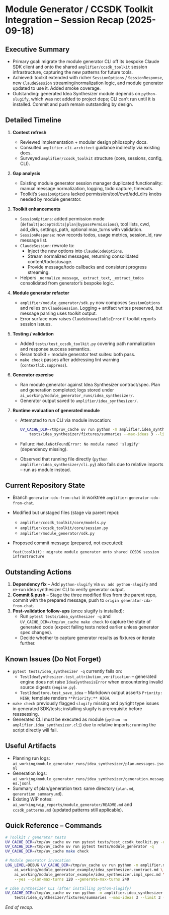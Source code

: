 # Module Generator / CCSDK Toolkit Integration – Session Recap (2025-09-18)

## Executive Summary

- Primary goal: migrate the module generator CLI off its bespoke Claude SDK client
  and onto the shared `amplifier/ccsdk_toolkit` session infrastructure, capturing the
  new patterns for future tools.
- Achieved: toolkit extended with richer `SessionOptions` / `SessionResponse`, new
  `ClaudeSession` streaming/normalization logic, and module generator updated to use
  it. Added smoke coverage.
- Outstanding: generated Idea Synthesizer module depends on `python-slugify`, which
  was not added to project deps; CLI can’t run until it is installed. Commit and push
  remain outstanding by design.

## Detailed Timeline

1. **Context refresh**
   - Reviewed implementation + modular design philosophy docs.
   - Consulted `amplifier-cli-architect` guidance indirectly via existing docs.
   - Surveyed `amplifier/ccsdk_toolkit` structure (core, sessions, config, CLI).

2. **Gap analysis**
   - Existing module generator session manager duplicated functionality: manual
     message normalization, logging, todo capture, timeouts.
   - Toolkit’s `SessionOptions` lacked permission/tool/cwd/add_dirs knobs needed by
     module generator.

3. **Toolkit enhancements**
   - `SessionOptions`: added permission mode (`default|acceptEdits|plan|bypassPermissions`),
     tool lists, cwd, add_dirs, settings_path, optional max_turns with validation.
   - `SessionResponse`: now records todos, usage metrics, session_id, raw message list.
   - `ClaudeSession`: rewrote to:
     - Inject the new options into `ClaudeCodeOptions`.
     - Stream normalized messages, returning consolidated content/todos/usage.
     - Provide message/todo callbacks and consistent progress streaming.
   - Helpers `_normalize_message`, `_extract_text`, `_extract_todos` consolidated from
     generator’s bespoke logic.

4. **Module generator refactor**
   - `amplifier/module_generator/sdk.py` now composes `SessionOptions` and relies on
     `ClaudeSession`. Logging + artifact writes preserved, but message parsing uses
     toolkit output.
   - Error surface now raises `ClaudeUnavailableError` if toolkit reports session issues.

5. **Testing / validation**
   - Added `tests/test_ccsdk_toolkit.py` covering path normalization and response
     success semantics.
   - Reran toolkit + module generator test suites: both pass.
   - `make check` passes after addressing lint warning (`contextlib.suppress`).

6. **Generator exercise**
   - Ran module generator against Idea Synthesizer contract/spec. Plan and generation
     completed; logs stored under `ai_working/module_generator_runs/idea_synthesizer/`.
   - Generator output saved to `amplifier/idea_synthesizer/`.

7. **Runtime evaluation of generated module**
   - Attempted to run CLI via module invocation:

     ```bash
     UV_CACHE_DIR=/tmp/uv_cache uv run python -m amplifier.idea_synthesizer.cli \
         tests/idea_synthesizer/fixtures/summaries --max-ideas 3 --limit 3 --verbose
     ```

   - Failure: `ModuleNotFoundError: No module named 'slugify'` (dependency missing).
   - Observed that running file directly (`python amplifier/idea_synthesizer/cli.py`) also
     fails due to relative imports – run as module instead.

## Current Repository State

- Branch `generator-cdx-from-chat` in worktree `amplifier-generator-cdx-from-chat`.
- Modified but unstaged files (stage via parent repo):
  - `amplifier/ccsdk_toolkit/core/models.py`
  - `amplifier/ccsdk_toolkit/core/session.py`
  - `amplifier/module_generator/sdk.py`
- Proposed commit message (prepared, not executed):

  ```
  feat(toolkit): migrate module generator onto shared CCSDK session infrastructure
  ```

## Outstanding Actions

1. **Dependency fix** – Add `python-slugify` via `uv add python-slugify` and re-run
   idea synthesizer CLI to verify generator output.
2. **Commit & push** – Stage the three modified files from the parent repo, commit
   with the prepared message, push to `origin generator-cdx-from-chat`.
3. **Post-validation follow-ups** (once slugify is installed):
   - Run `pytest tests/idea_synthesizer -q` and `UV_CACHE_DIR=/tmp/uv_cache make check`
     to capture the state of generated code (expect failing tests noted earlier unless
     generator spec changes).
   - Decide whether to capture generator results as fixtures or iterate further.

## Known Issues (Do Not Forget)

- `pytest tests/idea_synthesizer -q` currently fails on:
  - `TestIdeaSynthesizer.test_attribution_verification` – generated engine does not
    raise `IdeaSynthesisError` when encountering invalid source digests (`engine.py`).
  - `TestIdeaStore.test_save_idea` – Markdown output asserts `Priority: HIGH`; template
    renders `**Priority:** HIGH`.
- `make check` previously flagged `slugify` missing and pyright type issues in
  generated SDK/tests; installing slugify is prerequisite before reassessing.
- Generated CLI must be executed as module (`python -m amplifier.idea_synthesizer.cli`)
  due to relative imports; running the script directly will fail.

## Useful Artifacts

- Planning run logs: `ai_working/module_generator_runs/idea_synthesizer/plan.messages.jsonl`
- Generation logs: `ai_working/module_generator_runs/idea_synthesizer/generation.messages.jsonl`
- Summary of plan/generation text: same directory (`plan.md`, `generation_summary.md`).
- Existing WIP notes: `ai_working/wip_reports/module_generator/README.md` and
  `ccsdk_patterns.md` (updated patterns still applicable).

## Quick Reference – Commands

```bash
# Toolkit / generator tests
UV_CACHE_DIR=/tmp/uv_cache uv run pytest tests/test_ccsdk_toolkit.py -q
UV_CACHE_DIR=/tmp/uv_cache uv run pytest tests/module_generator -q
UV_CACHE_DIR=/tmp/uv_cache make check

# Module generator invocation
LOG_LEVEL=DEBUG UV_CACHE_DIR=/tmp/uv_cache uv run python -m amplifier.module_generator \
    ai_working/module_generator_example/idea_synthesizer.contract.md \
    ai_working/module_generator_example/idea_synthesizer.impl_spec.md \
    --yes --plan-max-turns 120 --generate-max-turns 240

# Idea synthesizer CLI (after installing python-slugify)
UV_CACHE_DIR=/tmp/uv_cache uv run python -m amplifier.idea_synthesizer.cli \
    tests/idea_synthesizer/fixtures/summaries --max-ideas 3 --limit 3 --verbose
```

_End of recap._
